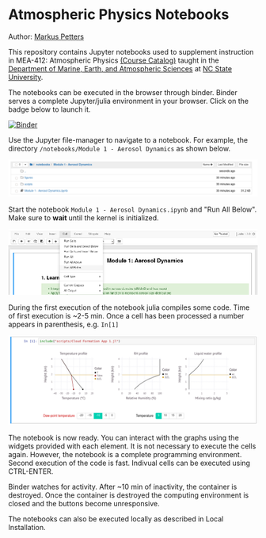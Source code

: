 # Atmospheric Physics Notebooks
Author: [Markus Petters](https://meas.sciences.ncsu.edu/people/mdpetter/)

This repository contains Jupyter notebooks used to supplement instruction in MEA-412: Atmospheric Physics [(Course Catalog)](http://catalog.ncsu.edu/undergraduate/coursedescriptions/mea/) taught in the [Department of Marine, Earth, and Atmospheric Sciences](https://meas.sciences.ncsu.edu/) at [NC State University](https://www.ncsu.edu/). 


The notebooks can be executed in the browser through binder. Binder serves a 
complete Jupyter/julia environment in your browser. Click on the badge below to
launch it.

[![Binder](https://mybinder.org/badge_logo.svg)](https://mybinder.org/v2/gh/mdpetters/Atmospheric-Physics-Notebooks.git/master)

Use the Jupyter file-manager to navigate to a notebook. For example,
the directory ```/notebooks/Module 1 - Aerosol Dynamics``` as shown below.

![alt text](figures/Desktop.png)

Start the notebook ```Module 1 - Aerosol Dynamics.ipynb``` and "Run All Below". Make sure to <b> wait </b> until the kernel is initialized.

![alt text](figures/Cells.png)

During the first execution of the notebook julia compiles some code. Time of first execution is ~2-5 min. Once a cell has been processed a number appears in parenthesis, e.g. ```In[1]```

![alt text](figures/Example.png)

The notebook is now ready. You can interact with the graphs using the widgets provided with each element. It is not necessary to execute the cells again. However, the notebook is a complete programming environment. Second execution of the code is fast. Indivual cells can be executed using CTRL-ENTER.

Binder watches for activity. After ~10 min of inactivity, the container is destroyed. 
Once the container is destroyed the computing environment is closed and the buttons become unresponsive. 

The notebooks can also be executed locally as described in Local Installation.  